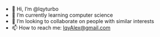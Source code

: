 - 👋 Hi, I’m @lqyturbo
- 🌱 I’m currently learning computer science
- 💞️ I’m looking to collaborate on people with similar interests
- 📫 How to reach me: lqyAlex@gmail.com

<!---
lqyturbo/lqyturbo is a ✨ special ✨ repository because its `README.md` (this file) appears on your GitHub profile.
You can click the Preview link to take a look at your changes.
--->
